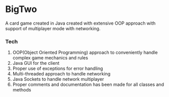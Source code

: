 # BigTwo
A card game created in Java created with extensive OOP approach with support of multiplayer mode with networking.

### Tech

1. OOP(Object Oriented Programming) approach to conveniently handle complex game mechanics and rules
2. Java GUI for the client
3. Proper use of exceptions for error handling
4. Multi-threaded approach to handle networking
5. Java Sockets to handle network multiplayer
6. Proper comments and documentation has been made for all classes and methods
